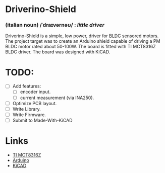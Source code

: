# Driverino-Shield

### (italian noun) /ˈdraɪvərnəʊ/ : *little driver*

Driverino-Shield is a simple, low power, driver for [BLDC](https://en.wikipedia.org/wiki/Brushless_DC_electric_motor) sensored motors.
The project target was to create an Arduino shield capable of driving a PM BLDC motor rated about 50-100W.
The board is fitted with TI MCT8316Z BLDC driver.
The board was designed with KiCAD.

# TODO:

- [ ] Add features:
   - [ ] encoder input.
   - [ ] current measurement (via INA250).
- [ ] Optimize PCB layout.
- [ ] Write Library.
- [ ] Write Firmware.
- [ ] Submit to Made-With-KiCAD

# Links

* [TI MCT8316Z](https://www.ti.com/product/MCT8316Z?keyMatch=MCT8316Z&tisearch=search-everything)
* [Arduino](https://www.arduino.cc/)
* [KiCAD](https://www.kicad.org/)
